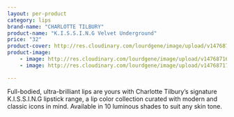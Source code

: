```yaml
---
layout: per-product
category: lips
brand-name: "CHARLOTTE TILBURY"
product-name: "K.I.S.S.I.N.G Velvet Underground"
price: "32"
product-cover: http://res.cloudinary.com/lourdgene/image/upload/v1476871666/lips/charlotte-luxury-lipstick/so-marilyn.jpg
product-image:
    - image: http://res.cloudinary.com/lourdgene/image/upload/v1476871666/lips/charlotte-luxury-lipstick/so-marilyn.jpg
    - image: http://res.cloudinary.com/lourdgene/image/upload/v1476871706/lips/charlotte-luxury-lipstick/so-marilyn-shade.jpg

---
```

Full-bodied, ultra-brilliant lips are yours with Charlotte Tilbury’s signature K.I.S.S.I.N.G lipstick range, a lip color collection curated with modern and classic icons in mind. Available in 10 luminous shades to suit any skin tone.


